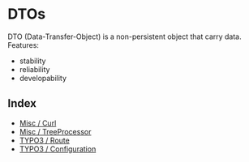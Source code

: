 # DTOs

DTO (Data-Transfer-Object) is a non-persistent object that carry data.     
Features:  
* stability
* reliability
* developability

## Index

* [Misc / Curl](/Docs/Structure/curl.md)
* [Misc / TreeProcessor](/Docs/Structure/treeProcessor.md)
* [TYPO3 / Route](/Docs/Structure/route.md)
* [TYPO3 / Configuration](/Docs/Structure/configuration.md)
